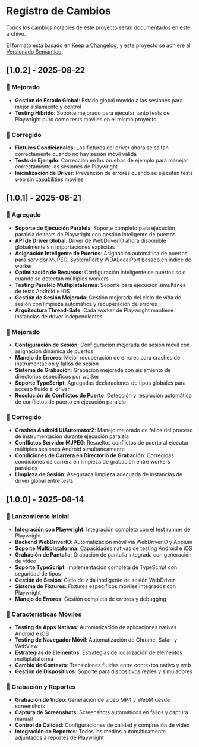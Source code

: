 # Registro de Cambios

Todos los cambios notables de este proyecto serán documentados en este archivo.

El formato está basado en [Keep a Changelog](https://keepachangelog.com/en/1.0.0/),
y este proyecto se adhiere al [Versionado Semántico](https://semver.org/spec/v2.0.0.html).

## [1.0.2] - 2025-08-22

### 🔧 Mejorado
- **Gestión de Estado Global**: Estado global movido a las sesiones para mejor aislamiento y control
- **Testing Híbrido**: Soporte mejorado para ejecutar tanto tests de Playwright puro como tests móviles en el mismo proyecto

### 🐛 Corregido
- **Fixtures Condicionales**: Los fixtures del driver ahora se saltan correctamente cuando no hay sesión móvil válida
- **Tests de Ejemplo**: Corrección en las pruebas de ejemplo para manejar correctamente las sesiones de Playwright
- **Inicialización de Driver**: Prevención de errores cuando se ejecutan tests web sin capabilities móviles

## [1.0.1] - 2025-08-21

### 🚀 Agregado
- **Soporte de Ejecución Paralela**: Soporte completo para ejecución paralela de tests de Playwright con gestión inteligente de puertos
- **API de Driver Global**: Driver de WebDriverIO ahora disponible globalmente sin importaciones explícitas
- **Asignación Inteligente de Puertos**: Asignación automática de puertos para servidor MJPEG, SystemPort y WDALocalPort basado en índice de worker
- **Optimización de Recursos**: Configuración inteligente de puertos solo cuando se detectan múltiples workers
- **Testing Paralelo Multiplataforma**: Soporte para ejecución simultánea de tests Android e iOS
- **Gestión de Sesión Mejorada**: Gestión mejorada del ciclo de vida de sesión con limpieza automática y recuperación de errores
- **Arquitectura Thread-Safe**: Cada worker de Playwright mantiene instancias de driver independientes

### 🔧 Mejorado
- **Configuración de Sesión**: Configuración mejorada de sesión móvil con asignación dinámica de puertos
- **Manejo de Errores**: Mejor recuperación de errores para crashes de instrumentación y fallos de sesión
- **Sistema de Grabación**: Grabación mejorada con aislamiento de directorios específicos por worker
- **Soporte TypeScript**: Agregadas declaraciones de tipos globales para acceso fluido al driver
- **Resolución de Conflictos de Puerto**: Detección y resolución automática de conflictos de puerto en ejecución paralela

### 🐛 Corregido
- **Crashes Android UiAutomator2**: Manejo mejorado de fallos del proceso de instrumentación durante ejecución paralela
- **Conflictos Servidor MJPEG**: Resueltos conflictos de puerto al ejecutar múltiples sesiones Android simultáneamente
- **Condiciones de Carrera en Directorio de Grabación**: Corregidas condiciones de carrera en limpieza de grabación entre workers paralelos
- **Limpieza de Sesión**: Asegurada limpieza adecuada de instancias de driver global entre tests

## [1.0.0] - 2025-08-14

### 🎉 Lanzamiento Inicial
- **Integración con Playwright**: Integración completa con el test runner de Playwright
- **Backend WebDriverIO**: Automatización móvil vía WebDriverIO y Appium
- **Soporte Multiplataforma**: Capacidades nativas de testing Android e iOS
- **Grabación de Pantalla**: Grabación de pantalla integrada con generación de video
- **Soporte TypeScript**: Implementación completa de TypeScript con seguridad de tipos
- **Gestión de Sesión**: Ciclo de vida inteligente de sesión WebDriver
- **Sistema de Fixtures**: Fixtures específicos móviles integrados con Playwright
- **Manejo de Errores**: Gestión completa de errores y debugging

### 📱 Características Móviles
- **Testing de Apps Nativas**: Automatización de aplicaciones nativas Android e iOS
- **Testing de Navegador Móvil**: Automatización de Chrome, Safari y WebView
- **Estrategias de Elementos**: Estrategias de localización de elementos multiplataforma
- **Cambio de Contexto**: Transiciones fluidas entre contextos nativo y web
- **Gestión de Dispositivos**: Soporte para dispositivos reales y simuladores

### 🎥 Grabación y Reportes
- **Grabación de Video**: Generación de video MP4 y WebM desde screenshots
- **Captura de Screenshots**: Screenshots automáticos en fallos y captura manual
- **Control de Calidad**: Configuraciones de calidad y compresión de video
- **Integración de Reportes**: Todos los medios automáticamente adjuntados a reportes de Playwright